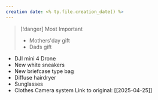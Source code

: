 ```yaml
---
creation date: <% tp.file.creation_date() %>
---
```


> [!danger] Most Important
> - Mothers'day gift
> - Dads gift 

- DJI mini 4 Drone 
- New white sneakers
- New briefcase type bag
- Diffuse hairdryer
- Sunglasses
- Clothes
  Camera system
Link to original: [[2025-04-25]]
